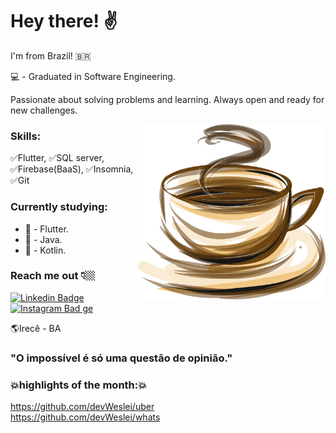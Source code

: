 # Hey there! ✌     

I'm from Brazil! 🇧🇷

💻 - Graduated in Software Engineering.

Passionate about solving problems and learning. Always open and ready for new challenges.   

<img src="coffee.png" min-width="300px" max-width="300px" width="300px" align="right" alt="Computador"> 

### Skills:

 ✅Flutter, ✅SQL server, ✅Firebase(BaaS), ✅Insomnia, ✅Git


### Currently studying:

 - 📍 - Flutter.    
 - 📍 - Java.      
 - 📍 - Kotlin.            
 
 
### Reach me out 👇🏼

[![Linkedin Badge](https://img.shields.io/badge/-LinkedIn-blue?style=flat-square&logo=Linkedin&logoColor=white&link=https://www.linkedin.com/in/weslei-tiago-53b47a208/)](https://www.linkedin.com/in/weslei-tiago-53b47a208/) [![Instagram Bad
ge](https://img.shields.io/badge/-Instagram-violet?style=flat-square&logo=Instagram&logoColor=white&link=https://www.instagram.com/wesleiwt/)](https://www.instagram.com/wesleiwt/) 
 

🌎Irecê - BA

### "O impossível é só uma questão de opinião."  

### 💥highlights of the month:💥
https://github.com/devWeslei/uber   
https://github.com/devWeslei/whats 

